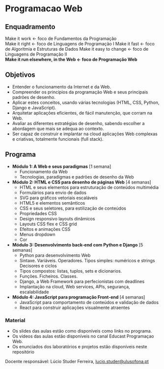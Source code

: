 # Programacao Web

## Enquadramento
Make it work  ←  foco de Fundamentos da Programação  
Make it right  ←   foco de Linguagens de Programação I
Make it fast  ←   foco de Algoritmia e Estruturas de Dados
Make it easy to change   ←  foco de Linguagens de Programação II  
**Make it run elsewhere, in the Web ←  foco de Programação Web**


## Objetivos
* Entender o funcionamento da Internet e da Web.
* Compreender os princípios da programação Web e seus principais padrões de desenho.
* Aplicar estes conceitos, usando várias tecnologias (HTML, CSS, Python, Django e JavaScript).
*  Arquitetar aplicações eficientes, de fácil manutenção, que corram na Web.
* Avaliar as diferentes estratégias de desenho, sabendo escolher a abordagem que mais se adequa ao contexto.
* Ser capaz de construir e implantar na cloud aplicações Web complexas e criativas, totalmente funcionais (full stack).

## Programa

* **Módulo 1: A Web e seus paradigmas** [1 semana]
    * Funcionamento da Web
    * Tecnologias, paradigmas e padrões de desenho da Web
* **Módulo 2: HTML e CSS para desenho de páginas Web** [4  semanas]
    * HTML e seus elementos para estruturação de conteúdos multimédia
    * Formulários para envio de dados
    * SVG para gráficos vetoriais escaláveis
    * HTML5 e elementos semânticos
    * CSS e seus seletores, para estilização de conteúdos
    * Propriedades CSS
    * Design responsivo layouts dinâmicos
    * Layouts CSS flex e CSS grid
    * Efeitos e animações CSS
    * Menus dropdown
    * Cor
* **Módulo 3: Desenvolvimento back-end com Python e Django** [5 semanas]
    * Python para desenvolvimento Web
    * Sintaxe. Variáveis. Operadores. Tipos simples: numéricos e strings Decisores e ciclos
    * Tipos compostos: listas, tuplos, sets e dicionarios.
    * Funções. Ficheiros. Classes.
    * Django, a Web Framework para perfecionistas com deadlines
    * Implantação na cloud, Web services, APIs, segurança, escalabilidade
* **Módulo 4: JavaScript para programação Front-end** [4 semanas]
    * JavaScript para comportamento de conteúdos e validação de dados
    * React para construir aplicações visualmente atraentes

### Material
* Os slides das aulas estão como disponíveis como links no programa.
* Os vídeos das aulas estão disponíveis no canal Educast Programaçao Web.
* Os enunciados dos laboratórios e projetos estão disponíveis neste repositório

Docente responsável: Lúcio Studer Ferreira, lucio.studer@ulusofona.pt

